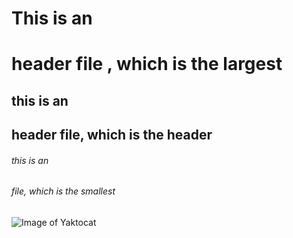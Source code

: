 # This is an <h1> header file , which is the largest
## this is an <h2> header file, which is the header
###### this is an <h6> file, which is the smallest 
![Image of Yaktocat](https://octodex.github.com/images/yaktocat.png)
